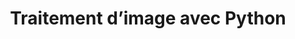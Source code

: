 ---
audience: Développeurs Python désirant s'approprier les principaux dispositifs d'apprentissage
  automatisé et de traitement d'image.
category: Machine Learning -- Data-science
duration: 3j  -  21h00
id: PYI
objectives:
- Approfondir ses connaissances en langage Python
- Réaliser une analyse de données en Machine Learning en Python
- Découvrir des bibliothèques Python de traitement d'image
- Transformer une image
- Extraire des informations d'une image
prerequisites: "Pratique du langage Python et connaissances de NumPy et SciPy. Vérifiez\
  \ que vous avez les prérequis nécessaires pour profiter pleinement de cette formation\
  \ en faisant \r\n                    ce test."
price: 850.0
program:
  parts:
  - items:
    - La bibliothèque Pillow pour transformer les images.
    - Présentation de bibliothèques d'analyse d'image.
    - Manipulations simple d'image avec NumPy.
    - Présentation de Matplotlib pour l'affichage rapide.
    num: 1
    practice: Utilisation de Pip ou Conda, transformations simples et manuelles d'images
      avec Numpy.
    title: Le traitement de l'image
  - items:
    - Filtrage, analyse et recherche d'information avec Scikit-image.
    - 'Présentation et transformations avec OpenCV. '
    - 'OpenCV : détection de contours et de motifs.'
    num: 2
    practice: Mise en place des bibliothèques, manipulation et analyse d'images avec
      Scikit-image et OpenCV.
    title: Traitement plus avancé des images
  - items:
    - Mise en place de Scikit-learn.
    - Exemple de données utilisables et classification des processus d'apprentissage
      automatisé.
    - Choix et utilisation d'un estimateur.
    - Amélioration de l'apprentissage supervisé et transformateurs.
    num: 3
    practice: Multiples apprentissages supervisés sur des ensembles de données avec
      Scikit-learn.
    title: Apprentissage automatisé
  - items:
    - Décomposition - analyse en composantes principales et analyse discriminante
      linéaire.
    - 'Apprentissage non supervisé : multiples approches.'
    - Divers algorithmes de classification.
    num: 4
    practice: Utilisation d'algorithmes d'apprentissage additionnels de Scikit-learn.
    title: Cas additionnels d'apprentissage automatisé
  - items:
    - Classification d'image avec Scikit-learn, retour sur les algorithmes disponibles.
    - Présentation et installation de scikit-image.
    - 'Bibliothèque d''adaptation de l''apprentissage automatisé aux images numériques '
    - Entrées et sorties de Scikit-image.
    - ' Analyse des images avec Scikit-image : segmentation, détection, mesures.'
    - 'Transformations simples d''image avec Scikit-learn : convolutions et autres
      filtres. '
    - 'Comparaison et assemblage d''images avec Scikit-image. '
    - Amélioration d'image avec Scikit-image.
    num: 5
    practice: Classification d'images, détection de visage, reconstitutions et améliorations
      avec scikit-learn et scikit-image.
    title: Apprentissage pour les images
short: Ce cours Python d’intelligence artificielle, vous permettra de réaliser des
  analyses de données en machine learning. Vous apprendrez à transformer une image
  et à en extraire des informations. Nous vous présenterons les bibliothèques de traitements
  d'image les plus usitées dans les projets de deep learning.
title: Traitement d’image avec Python

---
